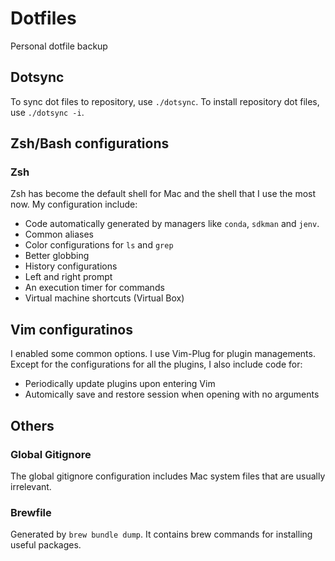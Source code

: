 # Dotfiles
Personal dotfile backup

## Dotsync

To sync dot files to repository, use `./dotsync`.
To install repository dot files, use `./dotsync -i`.

## Zsh/Bash configurations

### Zsh

Zsh has become the default shell for Mac and the shell that I use the most now. My configuration include:
- Code automatically generated by managers like `conda`, `sdkman` and `jenv`.
- Common aliases
- Color configurations for `ls` and `grep`
- Better globbing
- History configurations
- Left and right prompt
- An execution timer for commands
- Virtual machine shortcuts (Virtual Box)

## Vim configuratinos

I enabled some common options. I use Vim-Plug for plugin managements. Except for the configurations for all the plugins,
I also include code for:
- Periodically update plugins upon entering Vim
- Automically save and restore session when opening with no arguments

## Others

### Global Gitignore

The global gitignore configuration includes Mac system files that are usually irrelevant.

### Brewfile

Generated by `brew bundle dump`. It contains brew commands for installing useful packages.
